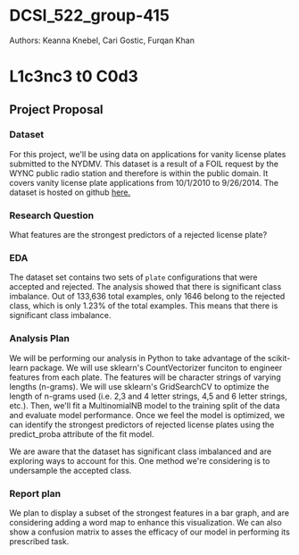 # DCSI_522_group-415

Authors: Keanna Knebel, Cari Gostic, Furqan Khan

# L1c3nc3 t0 C0d3

## Project Proposal

### Dataset  
For this project, we'll be using data on applications for vanity license plates submitted to the NYDMV. This dataset is a result of a FOIL request by the WYNC public radio station and therefore is within the public domain.  It covers vanity license plate applications from 10/1/2010 to 9/26/2014. The dataset is hosted on github [here.](https://github.com/datanews/license-plates)  

### Research Question  
What features are the strongest predictors of a rejected license plate?

### EDA
The dataset set contains two sets of `plate` configurations that were accepted and rejected. The analysis showed that there is significant class imbalance. Out of 133,636 total examples, only 1646 belong to the rejected class, which is only 1.23% of the total examples. This means that there is significant class imbalance.  


### Analysis Plan  
We will be performing our analysis in Python to take advantage of the scikit-learn package. We will use sklearn's CountVectorizer funciton to engineer features from each plate. The features will be character strings of varying lengths (n-grams). We will use sklearn's GridSearchCV to optimize the length of n-grams used (i.e. 2,3 and 4 letter strings, 4,5 and 6 letter strings, etc.). Then, we'll fit a MultinomialNB model to the training split of the data and evaluate model performance. Once we feel the model is optimized, we can identify the strongest predictors of rejected license plates using the predict_proba attribute of the fit model.

We are aware that the dataset has significant class imbalanced and are exploring ways to account for this. One method we're considering is to undersample the accepted class.

### Report plan
We plan to display a subset of the strongest features in a bar graph, and are considering adding a word map to enhance this visualization. We can also show a confusion matrix to asses the efficacy of our model in performing its prescribed task.
